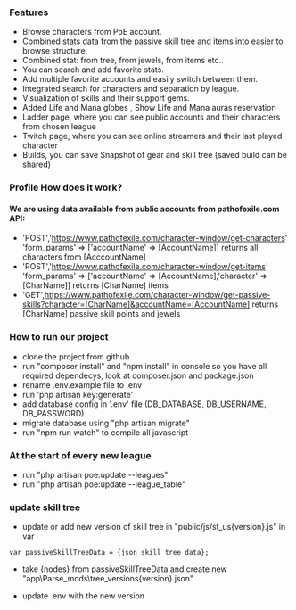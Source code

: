 ### Features

- Browse characters from PoE account.
- Combined stats data from the passive skill tree and items into easier to browse structure.
- Combined stat: from tree, from jewels, from items etc..
- You can search and add favorite stats.
- Add multiple favorite accounts and easily switch between them.
- Integrated search for characters and separation by league.
- Visualization of skills and their support gems.
- Added Life and Mana globes , Show Life and Mana auras reservation
- Ladder page, where you can see public accounts and their characters from chosen league
- Twitch page, where you can see online streamers and their last played character
- Builds, you can save Snapshot of gear and skill tree (saved build can be shared)

### Profile How does it work?

#### We are using data available from public accounts from pathofexile.com API:

- 'POST','https://www.pathofexile.com/character-window/get-characters' 'form_params' => ['accountName' => [AccountName]]
  returns all characters from [AcccountName]
- 'POST','https://www.pathofexile.com/character-window/get-items' 'form_params' => ['accountName' => [AccountName],'character' => [CharName]]
  returns [CharName] items
- 'GET',https://www.pathofexile.com/character-window/get-passive-skills?character=[CharName]&accountName=[AccountName]
  returns [CharName] passive skill points and jewels

### How to run our project

- clone the project from github
- run "composer install" and "npm install" in console so you have all required dependecys, look at composer.json and package.json
- rename .env.example file to .env
- run 'php artisan key:generate'
- add database config in '.env' file (DB_DATABASE, DB_USERNAME, DB_PASSWORD)
- migrate database using "php artisan migrate"
- run "npm run watch" to compile all javascript

### At the start of every new league

- run "php artisan poe:update --leagues"
- run "php artisan poe:update --league_table"

### update skill tree

- update or add new version of skill tree in "public/js/st_us{version}.js" in var

```
var passiveSkillTreeData = {json_skill_tree_data};
```

- take {nodes} from passiveSkillTreeData and create new "app\Parse_mods\tree_versions\{version}.json"

- update .env with the new version
